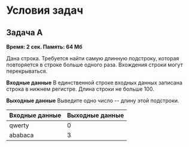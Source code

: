 # Условия задач
## Задача A
**Время: 2 сек. Память: 64 Мб**

Дана строка. Требуется найти самую длинную подстроку, которая повторяется в строке
больше одного раза. Вхождения строки могут перекрываться.

**Входные данные**
В единственной строке входных данных записана строка в нижнем регистре. Длина строки не
больше 100.

**Выходные данные**
Выведите одно число -- длину этой подстроки.

| **Входные данные** | **Выходные данные** |
|--------------------|---------------------|
| qwerty             | 0                   |
| ababaca            | 3                   |